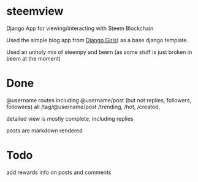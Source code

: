 # steemview
Django App for viewing/interacting with Steem Blockchain

Used the simple blog app from [Django Girls](https://tutorial.djangogirls.org/)) as a base django template.

Used an unholy mix of steempy and beem (as some stuff is just broken in beem at the moment)

# Done
@username routes including @username/post (but not replies, followers, followees)
all /tag/@username/post
/trending, /hot, /created, 

detailed view is mostly complete, including replies

posts are markdown rendered

# Todo
add rewards info on posts and comments
